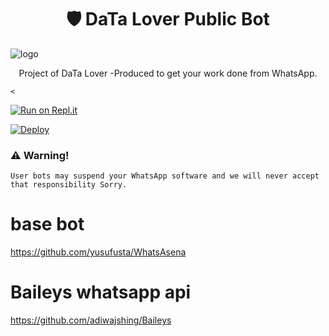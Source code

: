 <h1 align="center"><b> 🛡️ DaTa Lover Public Bot  </b></h1>

![logo](https://images.unsplash.com/photo-1541963687243-a314178d14f0?ixlib=rb-1.2.1&ixid=MnwxMjA3fDB8MHxwaG90by1yZWxhdGVkfDR8fHxlbnwwfHx8fA%3D%3D&auto=format&fit=crop&w=500&q=60.jpg)




<p align="center">
    Project of DaTa Lover -Produced to get your work done from WhatsApp. 
    
    <
</p>

[![Run on Repl.it](https://repl.it/badge/github/phaticusthiccy/WhatsAsenaDuplicated)](https://replit.com/@lasindu123/X)

[![Deploy](https://www.herokucdn.com/deploy/button.svg)](https://heroku.com/deploy?template=https://github.com/chamidu12345/DaTa-Lover-)

### ⚠️ Warning! 
```
User bots may suspend your WhatsApp software and we will never accept that responsibility Sorry.
```

# base bot
https://github.com/yusufusta/WhatsAsena

# Baileys whatsapp api 
https://github.com/adiwajshing/Baileys

